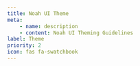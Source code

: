 ```yaml
---
title: Noah UI Theme
meta: 
    - name: description
    - content: Noah UI Theming Guidelines
label: Theme
priority: 2
icon: fas fa-swatchbook
---
```



